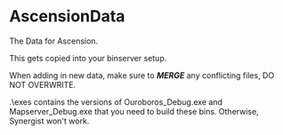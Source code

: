 # AscensionData
 The Data for Ascension.

This gets copied into your binserver setup.

When adding in new data, make sure to ***MERGE*** any conflicting files, DO NOT OVERWRITE.

.\exes contains the versions of Ouroboros_Debug.exe and Mapserver_Debug.exe that you need to build these bins. Otherwise, Synergist won't work.